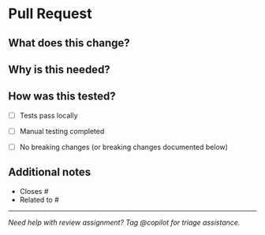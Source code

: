 # Pull Request

## What does this change?
<!-- One clear sentence describing what this PR delivers -->


## Why is this needed?
<!-- Brief context explaining the reason for this change -->


## How was this tested?
<!-- Describe how you verified this works -->
- [ ] Tests pass locally
- [ ] Manual testing completed
- [ ] No breaking changes (or breaking changes documented below)


## Additional notes
<!-- Optional: deployment considerations, related issues, etc. -->
- Closes #
- Related to #

---
*Need help with review assignment? Tag @copilot for triage assistance.*
